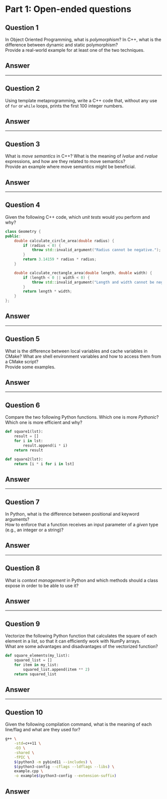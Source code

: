 # Part 1: Open-ended questions

## Question 1
In Object Oriented Programming, what is *polymorphism*? In C++, what is the difference between dynamic and static polymorphism?<br>
Provide a real-world example for at least one of the two techniques.

## Answer


---

## Question 2
Using template metaprogramming, write a C++ code that, without any use of `for` or `while` loops, prints the first 100 integer numbers.

## Answer


---

## Question 3
What is *move semantics* in C++? What is the meaning of *lvalue* and *rvalue* expressions, and how are they related to move semantics?<br>
Provide an example where move semantics might be beneficial.

## Answer


---

## Question 4
Given the following C++ code, which *unit tests* would you perform and why?

```cpp
class Geometry {
public:
    double calculate_circle_area(double radius) {
        if (radius < 0) {
            throw std::invalid_argument("Radius cannot be negative.");
        }
        return 3.14159 * radius * radius;
    }

    double calculate_rectangle_area(double length, double width) {
        if (length < 0 || width < 0) {
            throw std::invalid_argument("Length and width cannot be negative.");
        }
        return length * width;
    }
};
```

## Answer


---

## Question 5
What is the difference between local variables and cache variables in CMake? What are shell environment variables and how to access them from a CMake script?<br>
Provide some examples.

## Answer


---

## Question 6
Compare the two following Python functions. Which one is more *Pythonic*? Which one is more efficient and why?

```python
def square1(lst):
    result = []
    for i in lst:
        result.append(i * i)
    return result

def square2(lst):
    return [i * i for i in lst]
```

## Answer


---

## Question 7
In Python, what is the difference between positional and keyword arguments?<br>
How to enforce that a function receives an input parameter of a _given_ type (e.g., an integer or a string)?

## Answer


---

## Question 8
What is *context management* in Python and which methods should a class expose in order to be able to use it?

## Answer


---

## Question 9
Vectorize the following Python function that calculates the square of each element in a list, so that it can efficiently work with NumPy arrays.<br>
What are some advantages and disadvantages of the vectorized function?

```python
def square_elements(my_list):
    squared_list = []
    for item in my_list:
        squared_list.append(item ** 2)
    return squared_list
```

## Answer


---

## Question 10
Given the following compilation command, what is the meaning of each line/flag and what are they used for?

```bash
g++ \
    -std=c++11 \
    -O3 \
    -shared \
    -fPIC \
    $(python3 -m pybind11 --includes) \
    $(python3-config --cflags --ldflags --libs) \
    example.cpp \
    -o example$(python3-config --extension-suffix)
```

## Answer

